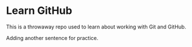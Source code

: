 # Learn GitHub

This is a throwaway repo used to learn about working with Git and GitHub.

Adding another sentence for practice.
